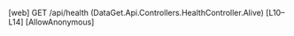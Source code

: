[web] GET /api/health  (DataGet.Api.Controllers.HealthController.Alive)  [L10–L14] [AllowAnonymous]

